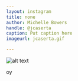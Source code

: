 ```yaml
---
layout: instagram
title: none
author: Michelle Bowers
handle: @jcaserta
caption: Put caption here
imageurl: jcaserta.gif

---
```


![alt text](/uploads/jcaserta.gif)

oy
